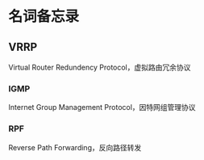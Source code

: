 # 名词备忘录

## VRRP
Virtual Router Redundency Protocol，虚拟路由冗余协议
### IGMP
Internet Group Management Protocol，因特网组管理协议
### RPF
Reverse Path Forwarding，反向路径转发

